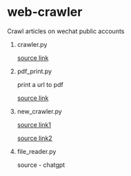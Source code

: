 # web-crawler
Crawl articles on wechat public accounts
1. crawler.py

    [source link](https://blog.csdn.net/kuailebuzhidao/article/details/136490943?spm=1001.2014.3001.5502)

2. pdf_print.py

    print a url to pdf

    [source link](https://blog.csdn.net/Attitude93/article/details/136671565)

3. new_crawler.py

    [source link1](https://blog.csdn.net/u012110870/article/details/108236001)

    [source link2](https://zhuanlan.zhihu.com/p/379062852)

4. file_reader.py

    source - chatgpt